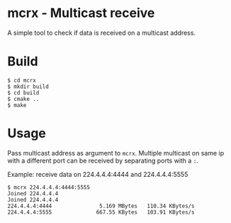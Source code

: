 # mcrx - Multicast receive

A simple tool to check if data is received on a multicast address.


# Build 


```
$ cd mcrx
$ mkdir build
$ cd build 
$ cmake ..
$ make
```

# Usage


Pass multicast address as argument to `mcrx`. Multiple multicast on same ip with a different port can be 
received by separating ports with a `:`.

Example: receive data on 224.4.4.4:4444 and 224.4.4.4:5555

```
$ mcrx 224.4.4.4:4444:5555
Joined 224.4.4.4
Joined 224.4.4.4
224.4.4.4:4444               5.169 MBytes	110.34 KBytes/s
224.4.4.4:5555              667.55 KBytes	103.91 KBytes/s

```

